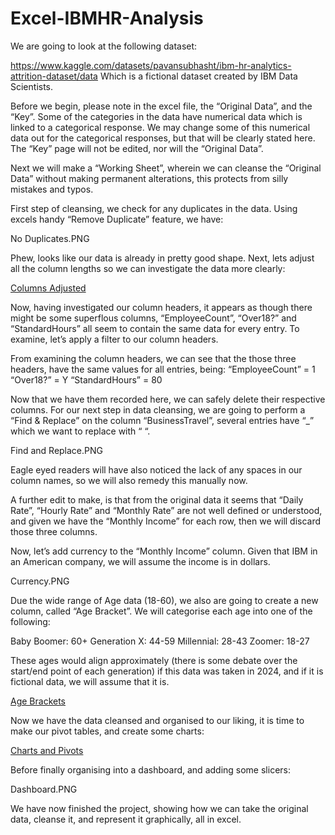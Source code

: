 # Excel-IBMHR-Analysis

We are going to look at the following dataset:

https://www.kaggle.com/datasets/pavansubhasht/ibm-hr-analytics-attrition-dataset/data
Which is a fictional dataset created by IBM Data Scientists. 

Before we begin, please note in the excel file, the “Original Data”, and the “Key”. Some of the categories in the data have numerical data which is linked to a categorical response. We may change some of this numerical data out for the categorical responses, but that will be clearly stated here. The “Key” page will not be edited, nor will the “Original Data”.  

Next we will make a “Working Sheet”, wherein we can cleanse the “Original Data” without making permanent alterations, this protects from silly mistakes and typos.

First step of cleansing, we check for any duplicates in the data. Using excels handy “Remove Duplicate” feature, we have:

No Duplicates.PNG

Phew, looks like our data is already in pretty good shape.
Next, lets adjust all the column lengths so we can investigate the data more clearly:

[Columns Adjusted](https://github.com/DomBarstow/Excel-IBMHR-Analysis/blob/main/images/Columns%20Adjusted.PNG?raw=true)

Now, having investigated our column headers, it appears as though there might be some superflous columns, “EmployeeCount”, “Over18?” and “StandardHours” all seem to contain the same data for every entry. To examine, let’s apply a filter to our column headers.

From examining the column headers, we can see that the those three headers, have the same values for all entries, being:
“EmployeeCount” = 1
“Over18?” = Y
“StandardHours” = 80

Now that we have them recorded here, we can safely delete their respective columns.
For our next step in data cleansing, we are going to perform a “Find & Replace” on the column “BusinessTravel”, several entries have “_” which we want to replace with “ “.

Find and Replace.PNG

Eagle eyed readers will have also noticed the lack of any spaces in our column names, so we will also remedy this manually now.

A further edit to make, is that from the original data it seems that “Daily Rate”, “Hourly Rate” and “Monthly Rate” are not well defined or understood, and given we have the “Monthly Income” for each row, then we will discard those three columns.

Now, let’s add currency to the “Monthly Income” column. Given that IBM in an American company, we will assume the income is in dollars. 

Currency.PNG

Due the wide range of Age data (18-60), we also are going to create a new column, called “Age Bracket”. We will categorise each age into one of the following:

Baby Boomer: 60+
Generation X: 44-59
Millennial: 28-43
Zoomer: 18-27

These ages would align approximately (there is some debate over the start/end point of each generation) if this data was taken in 2024, and if it is fictional data, we will assume that it is.

[Age Brackets](https://github.com/DomBarstow/Excel-IBMHR-Analysis/blob/main/images/Age%20Bracket.PNG?raw=true)

Now we have the data cleansed and organised to our liking, it is time to make our pivot tables, and create some charts:

[Charts and Pivots](https://github.com/DomBarstow/Excel-IBMHR-Analysis/blob/main/images/Chart.PNG?raw=true)

Before finally organising into a dashboard, and adding some slicers:

Dashboard.PNG

We have now finished the project, showing how we can take the original data, cleanse it, and represent it graphically, all in excel.
